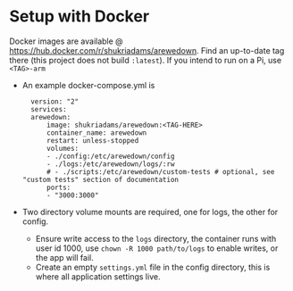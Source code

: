 # Setup with Docker

Docker images are available @ https://hub.docker.com/r/shukriadams/arewedown. Find an up-to-date tag there (this project does not build `:latest`). If you intend to run on a Pi, use `<TAG>-arm`

- An example docker-compose.yml is

        version: "2"
        services:
        arewedown:
            image: shukriadams/arewedown:<TAG-HERE>
            container_name: arewedown
            restart: unless-stopped
            volumes:
            - ./config:/etc/arewedown/config
            - ./logs:/etc/arewedown/logs/:rw
            # - ./scripts:/etc/arewedown/custom-tests # optional, see "custom tests" section of documentation
            ports:
            - "3000:3000"

- Two directory volume mounts are required, one for logs, the other for config.
    - Ensure write access to the `logs` directory, the container runs with user id 1000, use `chown -R 1000 path/to/logs` to enable writes, or the app will fail.
    - Create an empty `settings.yml` file in the config directory, this is where all application settings live.